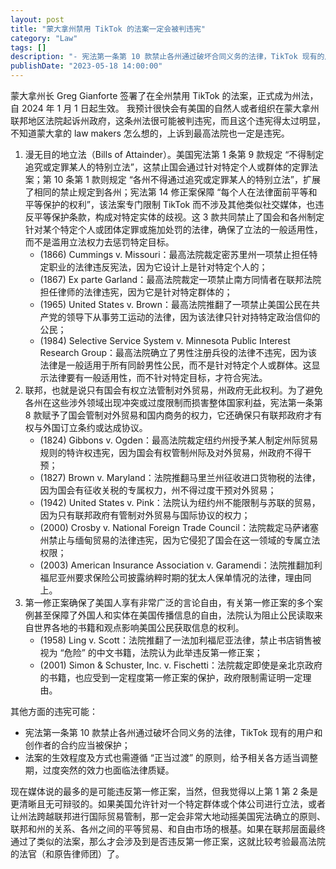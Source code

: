 ```yaml
---
layout: post
title: "蒙大拿州禁用 TikTok 的法案一定会被判违宪"
category: "Law"
tags: []
description: "- 宪法第一条第 10 款禁止各州通过破坏合同义务的法律，TikTok 现有的用户和创作者的合约应当被保护； - 法案的生效程度及方式也需遵循 “正当过渡” 的原则，给予相关各方适当调整期，过度突然的效力也面临法律质疑。"
publishDate: "2023-05-18 14:00:00"
---
```


蒙大拿州长 Greg Gianforte 签署了在全州禁用 TikTok 的法案，正式成为州法，自 2024 年 1 月 1 日起生效。
我预计很快会有美国的自然人或者组织在蒙大拿州联邦地区法院起诉州政府，这条州法很可能被判违宪，而且这个违宪得太过明显，不知道蒙大拿的 law makers 怎么想的，上诉到最高法院也一定是违宪。

1. 漫无目的地立法（Bills of Attainder）。美国宪法第 1 条第 9 款规定 “不得制定追究或定罪某人的特别立法”，这禁止国会通过针对特定个人或群体的定罪法案；第 10 条第 1 款则规定 “各州不得通过追究或定罪某人的特别立法”，扩展了相同的禁止规定到各州；宪法第 14 修正案保障 “每个人在法律面前平等和平等保护的权利”，该法案专门限制 TikTok 而不涉及其他类似社交媒体，也违反平等保护条款，构成对特定实体的歧视。这 3 款共同禁止了国会和各州制定针对某个特定个人或团体定罪或施加处罚的法律，确保了立法的一般适用性，而不是滥用立法权力去惩罚特定目标。
    - (1866) Cummings v. Missouri：最高法院裁定密苏里州一项禁止担任特定职业的法律违反宪法，因为它设计上是针对特定个人的；
    - (1867) Ex parte Garland：最高法院裁定一项禁止南方同情者在联邦法院担任律师的法律违宪，因为它是针对特定群体的；
    - (1965) United States v. Brown：最高法院推翻了一项禁止美国公民在共产党的领导下从事劳工运动的法律，因为该法律只针对持特定政治信仰的公民；
    - (1984) Selective Service System v. Minnesota Public Interest Research Group：最高法院确立了男性注册兵役的法律不违宪，因为该法律是一般适用于所有同龄男性公民，而不是针对特定个人或群体。这显示法律要有一般适用性，而不针对特定目标，才符合宪法。
2. 联邦，也就是说只有国会有权立法管制对外贸易，州政府无此权利。为了避免各州在这些涉外领域出现冲突或过度限制而损害整体国家利益，宪法第一条第 8 款赋予了国会管制对外贸易和国内商务的权力，它还确保只有联邦政府才有权与外国订立条约或达成协议。
    - (1824) Gibbons v. Ogden：最高法院裁定纽约州授予某人制定州际贸易规则的特许权违宪，因为国会有权管制州际及对外贸易，州政府不得干预；
    - (1827) Brown v. Maryland：法院推翻马里兰州征收进口货物税的法律，因为国会有征收关税的专属权力，州不得过度干预对外贸易；
    - (1942) United States v. Pink：法院认为纽约州不能限制与苏联的贸易，因为只有联邦政府有管制对外贸易与国际协议的权力；
    - (2000) Crosby v. National Foreign Trade Council：法院裁定马萨诸塞州禁止与缅甸贸易的法律违宪，因为它侵犯了国会在这一领域的专属立法权限；
    - (2003) American Insurance Association v. Garamendi：法院推翻加利福尼亚州要求保险公司披露纳粹时期的犹太人保单情况的法律，理由同上。
3. 第一修正案确保了美国人享有非常广泛的言论自由，有关第一修正案的多个案例甚至保障了外国人和实体在美国传播信息的自由，法院认为阻止公民读取来自世界各地的书籍和观点影响美国公民获取信息的权利。
    - (1958) Ling v. Scott：法院推翻了一法加利福尼亚法律，禁止书店销售被视为 “危险” 的中文书籍，法院认为此举违反第一修正案；
    - (2001) Simon & Schuster, Inc. v. Fischetti：法院裁定即使是亲北京政府的书籍，也应受到一定程度第一修正案的保护，政府限制需证明一定理由。

其他方面的违宪可能：

- 宪法第一条第 10 款禁止各州通过破坏合同义务的法律，TikTok 现有的用户和创作者的合约应当被保护；
- 法案的生效程度及方式也需遵循 “正当过渡” 的原则，给予相关各方适当调整期，过度突然的效力也面临法律质疑。

现在媒体说的最多的是可能违反第一修正案，当然，但我觉得以上第 1 第 2 条是更清晰且无可辩驳的。如果美国允许针对一个特定群体或个体公司进行立法，或者让州法跨越联邦进行国际贸易管制，那一定会非常大地动摇美国宪法确立的原则、联邦和州的关系、各州之间的平等贸易、和自由市场的根基。如果在联邦层面最终通过了类似的法案，那么才会涉及到是否违反第一修正案，这就比较考验最高法院的法官（和原告律师团）了。
